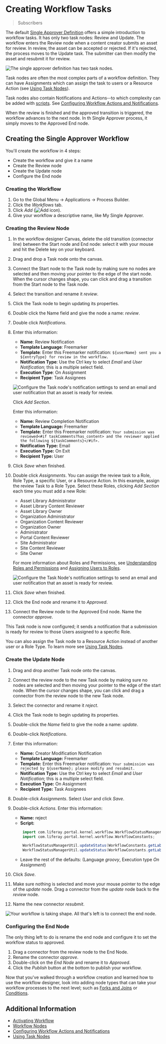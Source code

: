 # Creating Workflow Tasks

> Subscribers

The default [Single Approver Definition](./workflow-designer-overview/resources/single-approver-definition.xml) offers a simple introduction to workflow tasks. It has only two task nodes: Review and Update. The workflow enters the Review node when a content creator submits an asset for review. In review, the asset can be accepted or rejected. If it's rejected, the process moves to the Update task. The submitter can then modify the asset and resubmit it for review.

![The single approver definition has two task nodes.](./creating-workflow-tasks/images/01.png)

Task nodes are often the most complex parts of a workflow definition. They can have Assignments which can assign the task to users or a Resource Action (see [Using Task Nodes](./using-task-nodes.md)).

Task nodes also contain Notifications and Actions--to which complexity can be added with [scripts](../../developer-guide/using-the-script-engine-in-workflow.md). See [Configuring Workflow Actions and Notifications](./configuring-workflow-actions-and-notifications.md).

When the review is finished and the approved transition is triggered, the workflow advances to the next node. In th Single Approver process, it simply moves to the Approved End node.

## Creating the Single Approver Workflow

You'll create the workflow in 4 steps: 

* Create the workflow and give it a name
* Create the Review node
* Create the Update node
* Configure the End node

### Creating the Workflow

1. Go to the Global Menu &rarr; Applications &rarr; Process Builder.
1. Click the _Workflows_ tab.
1. Click _Add_ (![Add icon](../../../../images/icon-add.png)).
1. Give your workflow a descriptive name, like My Single Approver.

### Creating the Review Node

1. In the workflow designer Canvas, delete the old transition (connector line) between the Start node and End node: select it with your mouse and hit the Delete key on your keyboard.
1. Drag and drop a Task node onto the canvas. 
1. Connect the Start node to the Task node by making sure no nodes are selected and then moving your pointer to the edge of the start node. When the cursor changes shape, you can click and drag a transition from the Start node to the Task node.
1. Select the transition and rename it _review_.
1. Click the Task node to begin updating its properties.
1. Double click the Name field and give the node a name: _review_.
1. Double click _Notifications_.
1. Enter this information:

    * **Name**: Review Notification
    * **Template Language**: Freemarker
    * **Template**: Enter this Freemarker notification: `${userName} sent you a ${entryType} for review in the workflow.`
    * **Notification Type**: Use the Ctrl key to select _Email_ and _User Notification_; this is a multiple select field.
    * **Execution Type**: On Assignment
    * **Recipient Type**: Task Assignees

    ![Configure the Task node's notification settings to send an email and user notification that an asset is ready for review.](./creating-workflow-tasks/images/02.png)

    Click _Add Section_.

    Enter this information:

   * **Name:** Review Completion Notification
   * **Template Language:** Freemarker
   * **Template:** Enter this Freemarker notification: `Your submission was reviewed<#if taskComments?has_content> and the reviewer applied the following ${taskComments}</#if>.`
   * **Notification Type:** Email
   * **Execution Type:** On Exit
   * **Recipient Type:** User

1. Click _Save_ when finished.
1. Double click _Assignments_. You can assign the review task to a Role, Role Type, a specific User, or a Resource Action. In this example, assign the review Task to a Role Type. Select these Roles, clicking _Add Section_ each time you must add a new Role:

   * Asset Library Administrator
   * Asset Library Content Reviewer
   * Asset Library Owner
   * Organization Administrator
   * Organization Content Reviewer
   * Organization Owner
   * Administrator
   * Portal Content Reviewer
   * Site Administrator
   * Site Content Reviewer
   * Site Owner

   For more information about Roles and Permissions, see [Understanding Roles and Permissions](../../../../users-and-permissions/roles-and-permissions/understanding-roles-and-permissions.md) and [Assigning Users to Roles](../../../../users-and-permissions/roles-and-permissions/assigning-users-to-roles.md).

   ![Configure the Task Node's notification settings to send an email and user notification that an asset is ready for review.](./creating-workflow-tasks/images/03.png)

1. Click _Save_ when finished.

1. Click the End node and rename it to _Approved_.

1. Connect the Review node to the Approved End node. Name the connector _approve_.

This Task node is now configured; it sends a notification that a submission is ready for review to those Users assigned to a specific Role.

You can also assign the Task node to a Resource Action instead of another user or a Role Type. To learn more see [Using Task Nodes](./using-task-nodes.md).

### Create the Update Node

1. Drag and drop another Task node onto the canvas. 
1. Connect the review node to the new Task node by making sure no nodes are selected and then moving your pointer to the edge of the start node. When the cursor changes shape, you can click and drag a connector from the review node to the new Task node. 
1. Select the connector and rename it _reject_. 
1. Click the Task node to begin updating its properties. 
1. Double-click the _Name_ field to give the node a name: _update_. 
1. Double-click _Notifications_. 
1. Enter this information: 

   * **Name:** Creator Modification Notification
   * **Template Language:** Freemarker
   * **Template:** Enter this Freemarker notification: `Your submission was rejected by ${userName}; please modify and resubmit.` 
   * **Notification Type:** Use the Ctrl key to select _Email_ and _User Notification_; this is a multiple select field. 
   * **Execution Type:** On Assignment
   * **Recipient Type:** Task Assignees

1. Double-click _Assignments_. Select _User_ and click _Save_. 
1. Double-click _Actions_. Enter this information: 

   * **Name:** reject
   * **Script:**  
     ```groovy
      import com.liferay.portal.kernel.workflow.WorkflowStatusManagerUtil;
      import com.liferay.portal.kernel.workflow.WorkflowConstants;

      WorkflowStatusManagerUtil.updateStatus(WorkflowConstants.getLabelStatus("denied"), workflowContext);
      WorkflowStatusManagerUtil.updateStatus(WorkflowConstants.getLabelStatus("pending"), workflowContext);
     ```
   * Leave the rest of the defaults: (Language _groovy_, Execution type _On Assignment_)

1. Click _Save_. 
1. Make sure nothing is selected and move your mouse pointer to the edge of the _update_ node. Drag a connector from the _update_ node back to the _review_ node. 
1. Name the new connector _resubmit_. 

![Your workflow is taking shape. All that's left is to connect the end node.](./creating-workflow-tasks/images/04.png)

### Configuring the End Node

The only thing left to do is rename the end node and configure it to set the workflow status to approved. 

1. Drag a connector from the review node to the End Node. 
1. Rename the connector _approve_. 
1. Double-click on the _End Node_ and rename it to _Approved_. 
1. Click the _Publish_ button at the bottom to publish your workflow. 

Now that you've walked through a workflow creation and learned how to use the workflow designer, look into adding node types that can take your workflow processes to the next level; such as [Forks and Joins](./using-forks-and-joins.md) or [Conditions](./using-condition-nodes.md).

## Additional Information

* [Activating Workflow](../../using-workflows/activating-workflow.md)
* [Workflow Nodes](./workflow-nodes.md)
* [Configuring Workflow Actions and Notifications](./configuring-workflow-actions-and-notifications.md)
* [Using Task Nodes](./using-task-nodes.md)
